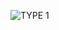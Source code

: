 ![TYPE 1](https://github.com/TheProgrammerGuy/images_for_github_readme/blob/main/Screenshot%20(138).png)
